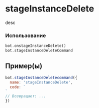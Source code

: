 # stageInstanceDelete
desc
### Использование
```php
bot.onstageInstanceDelete()
bot.stageInstanceDeleteCommand
```
## Пример(ы)

```javascript
bot.stageInstanceDeletecommand({
  name: 'stageInstanceDelete',
  code: `
`
// Возвращает: ...
})
```